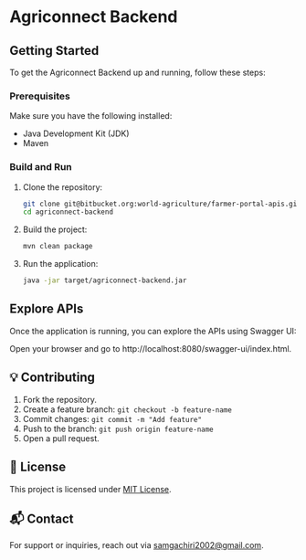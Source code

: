# Agriconnect Backend

## Getting Started

To get the Agriconnect Backend up and running, follow these steps:

### Prerequisites

Make sure you have the following installed:
- Java Development Kit (JDK)
- Maven

### Build and Run

1. Clone the repository:

   ```sh
   git clone git@bitbucket.org:world-agriculture/farmer-portal-apis.git
   cd agriconnect-backend
2. Build the project:
    ```sh
   mvn clean package
    ```
3. Run the application:
    ```sh
    java -jar target/agriconnect-backend.jar
    ```
## Explore APIs
Once the application is running, you can explore the APIs using Swagger UI:

Open your browser and go to http://localhost:8080/swagger-ui/index.html.

## 💡 Contributing
1. Fork the repository.
2. Create a feature branch: `git checkout -b feature-name`
3. Commit changes: `git commit -m "Add feature"`
4. Push to the branch: `git push origin feature-name`
5. Open a pull request.

## 📜 License
This project is licensed under [MIT License](LICENSE).

## 📬 Contact
For support or inquiries, reach out via [samgachiri2002@gmail.com](mailto:samgachiri2002@gmail.com).  
